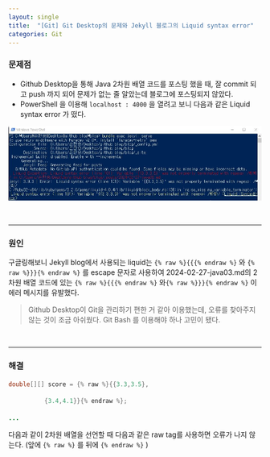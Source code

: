 ```yaml
---
layout: single
title:  "[Git] Git Desktop의 문제와 Jekyll 블로그의 Liquid syntax error"
categories: Git
---
```


### 문제점

- Github Desktop을 통해 Java 2차원 배열 코드를 포스팅 했을 때, 잘 commit 되고 push 까지 되어 문제가 없는 줄 알았는데 블로그에 포스팅되지 않았다.
- PowerShell 을 이용해 `localhost : 4000` 을 열려고 보니 다음과 같은 Liquid syntax error 가 떴다.

![](/assets/images/20240228/error.JPG)

<br/>

<hr/>

### 원인

구글링해보니 Jekyll blog에서 사용되는 liquid는 `{% raw %}{{{% endraw %}` 와 `{% raw %}}}{% endraw %}` 를 escape 문자로 사용하여 2024-02-27-java03.md의 2차원 배열 코드에 있는 `{% raw %}{{{% endraw %}` 와`{% raw %}}}{% endraw %}` 이 에러 메시지를 유발했다.

> Github Desktop이 Git을 관리하기 편한 거 같아 이용했는데, 오류를 찾아주지 않는 것이 조금 아쉬웠다. Git Bash 를 이용해야 하나 고민이 됐다.

<br/>

<hr/>

### 해결

```java
double[][] score = {% raw %}{{3.3,3.5},

          {3.4,4.1}}{% endraw %};

...
```

다음과 같이 2차원 배열을 선언할 때 다음과 같은 raw tag를 사용하면 오류가 나지 않는다. (앞에 `{% raw %}` 를 뒤에 `{% endraw %}` ) 

